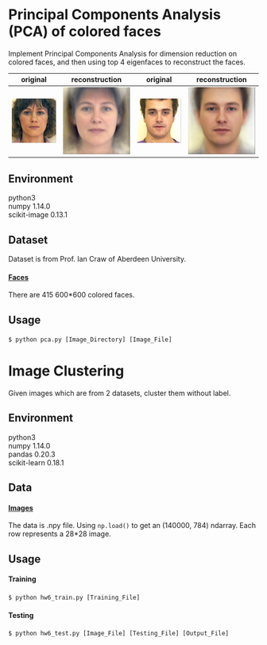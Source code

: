 # Principal Components Analysis (PCA) of colored faces
Implement Principal Components Analysis for dimension reduction on colored faces, and then using top 4 eigenfaces to reconstruct the faces.

| original | reconstruction | original | reconstruction |
| -------- | -------------- | -------- | -------------- |
| ![image](https://github.com/chenghsuanw/ML2017FALL/blob/master/hw6/asset/5.jpg) | ![image](https://github.com/chenghsuanw/ML2017FALL/blob/master/hw6/asset/5_re.jpg) | ![image](https://github.com/chenghsuanw/ML2017FALL/blob/master/hw6/asset/10.jpg) | ![image](https://github.com/chenghsuanw/ML2017FALL/blob/master/hw6/asset/10_re.jpg) |

## Environment
python3 <br>
numpy 1.14.0 <br>
scikit-image 0.13.1

## Dataset
Dataset is from Prof. Ian Craw of Aberdeen University.

#### [Faces](https://drive.google.com/open?id=1wplq6b13QA56YG4VObitXtLn-SfNmWUy)
There are 415 600*600 colored faces.

## Usage
```$ python pca.py [Image_Directory] [Image_File]```

# Image Clustering
Given images which are from 2 datasets, cluster them without label.

## Environment
python3 <br>
numpy 1.14.0 <br>
pandas 0.20.3 <br>
scikit-learn 0.18.1

## Data
#### [Images](https://drive.google.com/open?id=1hGVzLiOGX7YvTFeOzhThLOf0EVnScA4x)
The data is .npy file. Using ```np.load()``` to get an (140000, 784) ndarray. Each row represents a 28*28 image.

## Usage
#### Training
```$ python hw6_train.py [Training_File]```
#### Testing
```$ python hw6_test.py [Image_File] [Testing_File] [Output_File]```
